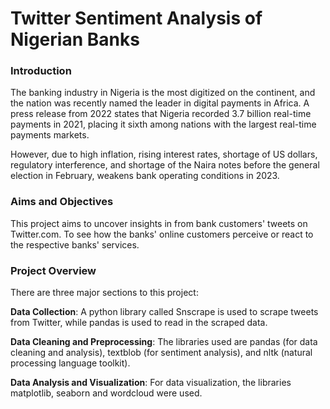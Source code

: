 # Twitter Sentiment Analysis of Nigerian Banks
### Introduction
The banking industry in Nigeria is the most digitized on the continent, and the nation was recently named the leader in digital payments in Africa. A press release from 2022 states that Nigeria recorded 3.7 billion real-time payments in 2021, placing it sixth among nations with the largest real-time payments markets.

However, due to high inflation, rising interest rates, shortage of US dollars, regulatory interference, and shortage of the Naira notes before the general election in February, weakens bank operating conditions in 2023.

### Aims and Objectives
This project aims to uncover insights in from bank customers' tweets on Twitter.com. To see how the banks' online customers perceive or react to the respective banks' services.

### Project Overview
There are three major sections to this project:

**Data Collection**: A python library called Snscrape is used to scrape tweets from Twitter, while pandas is used to read in the scraped data.

**Data Cleaning and Preprocessing**: The libraries used are pandas (for data cleaning and analysis), textblob (for sentiment analysis), and nltk (natural processing language toolkit).

**Data Analysis and Visualization**: For data visualization, the libraries matplotlib, seaborn and wordcloud were used.
